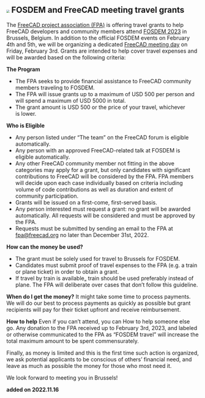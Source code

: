 ## <img src="../images/freecad.svg" style="zoom:50%;" /> FOSDEM and FreeCAD meeting travel grants



The [FreeCAD project association (FPA)](https://github.com/FreeCAD/FPA) is offering travel grants to help FreeCAD developers and community members attend [FOSDEM 2023](https://fosdem.org/2023/) in Brussels, Belgium. In addition to the official FOSDEM events on February 4th and 5th, we will be organizing a dedicated [FreeCAD meeting day](https://github.com/FreeCAD/FPA/issues/22) on Friday, February 3rd. Grants are intended to help cover travel expenses and will be awarded based on the following criteria:  

**The Program**

- The FPA seeks to provide financial assistance to FreeCAD community members traveling to FOSDEM.
- The FPA will issue grants up to a maximum of USD 500 per person and will spend a maximum of USD 5000 in total.
- The grant amount is USD 500 or the price of your travel, whichever is lower.

**Who is Eligible**

- Any person listed under “The team” on the FreeCAD forum is eligible automatically.
- Any person with an approved FreeCAD-related talk at FOSDEM is eligible automatically.
- Any other FreeCAD community member not fitting in the
  above categories may apply for a grant, but only candidates with
  significant contributions to FreeCAD will be considered by the FPA. FPA members will decide upon each case individually based on criteria 
  including volume of code contributions as well as duration and extent of
   community participation.
- Grants will be issued on a first-come, first-served basis.
- Any person interested must request a grant: no grant
  will be awarded automatically. All requests will be considered and must
  be approved by the FPA.
- Requests must be submitted by sending an email to the FPA at [fpa@freecad.org](mailto:fpa@freecad.org) no later than December 31st, 2022.

**How can the money be used?**

- The grant must be solely used for travel to Brussels for FOSDEM.
- Candidates must submit proof of travel expenses to the FPA (e.g. a train or plane ticket) in order to obtain a grant.
- If travel by train is available„ train should be used preferably instead of plane. The FPA will deliberate over cases that don’t follow this guideline.

**When do I get the money?**
It might take some time to process payments. We will do our best to process payments as quickly as possible but grant recipients will pay for their ticket upfront and receive reimbursement.  

**How to help**
Even if you can’t attend, you can How to help someone else go. Any donation to the FPA received up to February 3rd, 2023, and labeled or otherwise communicated to the FPA as “FOSDEM travel” will increase the total maximum amount to be spent commensurately.  

Finally, as money is limited and this is the first time such action is organized, we ask potential applicants to be conscious of others’ financial need, and leave as much as possible the money for those who most need it.  

We look forward to meeting you in Brussels!

**added on 2022.11.16**
